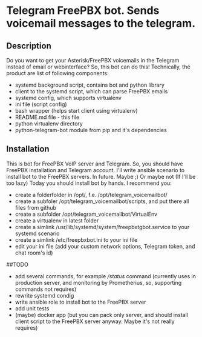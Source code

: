 # Telegram FreePBX bot. Sends voicemail messages to the telegram.

## Description

Do you want to get your Asterisk/FreePBX voicemails in the Telegram instead of email or webinterface? So, this bot can do this!
Technically, the product are list of following components: 

* systemd background script, contains bot and python library
* client to the systemd script, which can parse FreePBX emails
* systemd config, which supports virtualenv
* ini file (script config)
* bash wrapper (helps start client using virtualenv)
* README.md file - this file
* python virtualenv directory
* python-telegram-bot module from pip and it's dependencies

## Installation

This is bot for FreePBX VoIP server and Telegram. So, you should have FreePBX installation and Telegram account.
I'll write ansible scenario to install bot to the FreePBX servers. In future. Maybe ;) Or maybe not (If I'll be too lazy) 
Today you should install bot by hands. I recommend you:

* create a folderfolder in /opt/, f.e. /opt/telegram_voicemailbot/
* create a subfoler /opt/telegram_voicemailbot/scripts, and put there all files from github
* create a subfolder /opt/telegram_voicemailbot/VirtualEnv
* create a virtualenv in latest folder
* create a simlink  /usr/lib/systemd/system/freepbxtgbot.service to your systemd scenario
* create a simlink /etc/freepbxbot.ini to your ini file
* edit your ini file (add your custom network options, Telegram token, and chat room's id)


##TODO

* add several commands, for example */status* command (currently uses in production server, and monitoring by Prometherius, so, supporting  commands  not requires)
* rewrite systemd condig
* write ansible role to install bot to the FreePBX server
* add unit tests
* (maybe) docker app (but you can pack only server, and should install client script to the FreePBX server anyway. Maybe it's not really requires)


